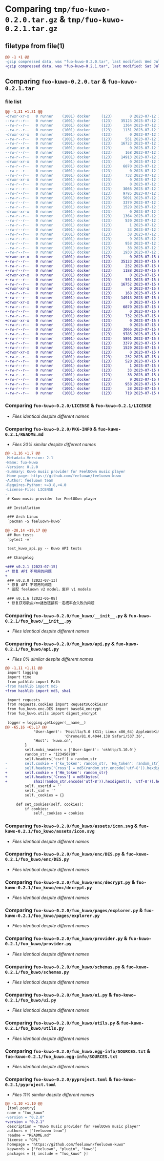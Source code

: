 # Comparing `tmp/fuo-kuwo-0.2.0.tar.gz` & `tmp/fuo-kuwo-0.2.1.tar.gz`

## filetype from file(1)

```diff
@@ -1 +1 @@
-gzip compressed data, was "fuo-kuwo-0.2.0.tar", last modified: Wed Jul 12 17:02:22 2023, max compression
+gzip compressed data, was "fuo-kuwo-0.2.1.tar", last modified: Sat Jul 15 06:48:55 2023, max compression
```

## Comparing `fuo-kuwo-0.2.0.tar` & `fuo-kuwo-0.2.1.tar`

### file list

```diff
@@ -1,31 +1,31 @@
-drwxr-xr-x   0 runner    (1001) docker     (123)        0 2023-07-12 17:02:22.227140 fuo-kuwo-0.2.0/
--rw-r--r--   0 runner    (1001) docker     (123)    35123 2023-07-12 17:02:16.000000 fuo-kuwo-0.2.0/LICENSE
--rw-r--r--   0 runner    (1001) docker     (123)     1364 2023-07-12 17:02:22.227140 fuo-kuwo-0.2.0/PKG-INFO
--rw-r--r--   0 runner    (1001) docker     (123)     1131 2023-07-12 17:02:16.000000 fuo-kuwo-0.2.0/README.md
-drwxr-xr-x   0 runner    (1001) docker     (123)        0 2023-07-12 17:02:22.223140 fuo-kuwo-0.2.0/fuo_kuwo/
--rw-r--r--   0 runner    (1001) docker     (123)      551 2023-07-12 17:02:16.000000 fuo-kuwo-0.2.0/fuo_kuwo/__init__.py
--rw-r--r--   0 runner    (1001) docker     (123)    16723 2023-07-12 17:02:16.000000 fuo-kuwo-0.2.0/fuo_kuwo/api.py
-drwxr-xr-x   0 runner    (1001) docker     (123)        0 2023-07-12 17:02:22.223140 fuo-kuwo-0.2.0/fuo_kuwo/assets/
--rw-r--r--   0 runner    (1001) docker     (123)      168 2023-07-12 17:02:16.000000 fuo-kuwo-0.2.0/fuo_kuwo/assets/README.md
--rw-r--r--   0 runner    (1001) docker     (123)    14913 2023-07-12 17:02:16.000000 fuo-kuwo-0.2.0/fuo_kuwo/assets/icon.svg
-drwxr-xr-x   0 runner    (1001) docker     (123)        0 2023-07-12 17:02:22.223140 fuo-kuwo-0.2.0/fuo_kuwo/enc/
--rw-r--r--   0 runner    (1001) docker     (123)     6870 2023-07-12 17:02:16.000000 fuo-kuwo-0.2.0/fuo_kuwo/enc/DES.py
--rw-r--r--   0 runner    (1001) docker     (123)        0 2023-07-12 17:02:16.000000 fuo-kuwo-0.2.0/fuo_kuwo/enc/__init__.py
--rw-r--r--   0 runner    (1001) docker     (123)      732 2023-07-12 17:02:16.000000 fuo-kuwo-0.2.0/fuo_kuwo/enc/decrypt.py
-drwxr-xr-x   0 runner    (1001) docker     (123)        0 2023-07-12 17:02:22.227140 fuo-kuwo-0.2.0/fuo_kuwo/pages/
--rw-r--r--   0 runner    (1001) docker     (123)        0 2023-07-12 17:02:16.000000 fuo-kuwo-0.2.0/fuo_kuwo/pages/__init__.py
--rw-r--r--   0 runner    (1001) docker     (123)     3066 2023-07-12 17:02:16.000000 fuo-kuwo-0.2.0/fuo_kuwo/pages/explorer.py
--rw-r--r--   0 runner    (1001) docker     (123)     9785 2023-07-12 17:02:16.000000 fuo-kuwo-0.2.0/fuo_kuwo/provider.py
--rw-r--r--   0 runner    (1001) docker     (123)     5891 2023-07-12 17:02:16.000000 fuo-kuwo-0.2.0/fuo_kuwo/schemas.py
--rw-r--r--   0 runner    (1001) docker     (123)     3379 2023-07-12 17:02:16.000000 fuo-kuwo-0.2.0/fuo_kuwo/ui.py
--rw-r--r--   0 runner    (1001) docker     (123)     1529 2023-07-12 17:02:16.000000 fuo-kuwo-0.2.0/fuo_kuwo/utils.py
-drwxr-xr-x   0 runner    (1001) docker     (123)        0 2023-07-12 17:02:22.223140 fuo-kuwo-0.2.0/fuo_kuwo.egg-info/
--rw-r--r--   0 runner    (1001) docker     (123)     1364 2023-07-12 17:02:22.000000 fuo-kuwo-0.2.0/fuo_kuwo.egg-info/PKG-INFO
--rw-r--r--   0 runner    (1001) docker     (123)      520 2023-07-12 17:02:22.000000 fuo-kuwo-0.2.0/fuo_kuwo.egg-info/SOURCES.txt
--rw-r--r--   0 runner    (1001) docker     (123)        1 2023-07-12 17:02:22.000000 fuo-kuwo-0.2.0/fuo_kuwo.egg-info/dependency_links.txt
--rw-r--r--   0 runner    (1001) docker     (123)       33 2023-07-12 17:02:22.000000 fuo-kuwo-0.2.0/fuo_kuwo.egg-info/entry_points.txt
--rw-r--r--   0 runner    (1001) docker     (123)       38 2023-07-12 17:02:22.000000 fuo-kuwo-0.2.0/fuo_kuwo.egg-info/requires.txt
--rw-r--r--   0 runner    (1001) docker     (123)        9 2023-07-12 17:02:22.000000 fuo-kuwo-0.2.0/fuo_kuwo.egg-info/top_level.txt
--rw-r--r--   0 runner    (1001) docker     (123)      958 2023-07-12 17:02:16.000000 fuo-kuwo-0.2.0/pyproject.toml
--rw-r--r--   0 runner    (1001) docker     (123)       38 2023-07-12 17:02:22.227140 fuo-kuwo-0.2.0/setup.cfg
--rw-r--r--   0 runner    (1001) docker     (123)     1930 2023-07-12 17:02:16.000000 fuo-kuwo-0.2.0/setup.py
+drwxr-xr-x   0 runner    (1001) docker     (123)        0 2023-07-15 06:48:55.646412 fuo-kuwo-0.2.1/
+-rw-r--r--   0 runner    (1001) docker     (123)    35123 2023-07-15 06:48:54.000000 fuo-kuwo-0.2.1/LICENSE
+-rw-r--r--   0 runner    (1001) docker     (123)      232 2023-07-15 06:48:55.646412 fuo-kuwo-0.2.1/PKG-INFO
+-rw-r--r--   0 runner    (1001) docker     (123)     1188 2023-07-15 06:48:54.000000 fuo-kuwo-0.2.1/README.md
+drwxr-xr-x   0 runner    (1001) docker     (123)        0 2023-07-15 06:48:55.646412 fuo-kuwo-0.2.1/fuo_kuwo/
+-rw-r--r--   0 runner    (1001) docker     (123)      551 2023-07-15 06:48:54.000000 fuo-kuwo-0.2.1/fuo_kuwo/__init__.py
+-rw-r--r--   0 runner    (1001) docker     (123)    16752 2023-07-15 06:48:54.000000 fuo-kuwo-0.2.1/fuo_kuwo/api.py
+drwxr-xr-x   0 runner    (1001) docker     (123)        0 2023-07-15 06:48:55.646412 fuo-kuwo-0.2.1/fuo_kuwo/assets/
+-rw-r--r--   0 runner    (1001) docker     (123)      168 2023-07-15 06:48:54.000000 fuo-kuwo-0.2.1/fuo_kuwo/assets/README.md
+-rw-r--r--   0 runner    (1001) docker     (123)    14913 2023-07-15 06:48:54.000000 fuo-kuwo-0.2.1/fuo_kuwo/assets/icon.svg
+drwxr-xr-x   0 runner    (1001) docker     (123)        0 2023-07-15 06:48:55.646412 fuo-kuwo-0.2.1/fuo_kuwo/enc/
+-rw-r--r--   0 runner    (1001) docker     (123)     6870 2023-07-15 06:48:54.000000 fuo-kuwo-0.2.1/fuo_kuwo/enc/DES.py
+-rw-r--r--   0 runner    (1001) docker     (123)        0 2023-07-15 06:48:54.000000 fuo-kuwo-0.2.1/fuo_kuwo/enc/__init__.py
+-rw-r--r--   0 runner    (1001) docker     (123)      732 2023-07-15 06:48:54.000000 fuo-kuwo-0.2.1/fuo_kuwo/enc/decrypt.py
+drwxr-xr-x   0 runner    (1001) docker     (123)        0 2023-07-15 06:48:55.646412 fuo-kuwo-0.2.1/fuo_kuwo/pages/
+-rw-r--r--   0 runner    (1001) docker     (123)        0 2023-07-15 06:48:54.000000 fuo-kuwo-0.2.1/fuo_kuwo/pages/__init__.py
+-rw-r--r--   0 runner    (1001) docker     (123)     3066 2023-07-15 06:48:54.000000 fuo-kuwo-0.2.1/fuo_kuwo/pages/explorer.py
+-rw-r--r--   0 runner    (1001) docker     (123)     9785 2023-07-15 06:48:54.000000 fuo-kuwo-0.2.1/fuo_kuwo/provider.py
+-rw-r--r--   0 runner    (1001) docker     (123)     5891 2023-07-15 06:48:54.000000 fuo-kuwo-0.2.1/fuo_kuwo/schemas.py
+-rw-r--r--   0 runner    (1001) docker     (123)     3379 2023-07-15 06:48:54.000000 fuo-kuwo-0.2.1/fuo_kuwo/ui.py
+-rw-r--r--   0 runner    (1001) docker     (123)     1529 2023-07-15 06:48:54.000000 fuo-kuwo-0.2.1/fuo_kuwo/utils.py
+drwxr-xr-x   0 runner    (1001) docker     (123)        0 2023-07-15 06:48:55.646412 fuo-kuwo-0.2.1/fuo_kuwo.egg-info/
+-rw-r--r--   0 runner    (1001) docker     (123)      232 2023-07-15 06:48:55.000000 fuo-kuwo-0.2.1/fuo_kuwo.egg-info/PKG-INFO
+-rw-r--r--   0 runner    (1001) docker     (123)      520 2023-07-15 06:48:55.000000 fuo-kuwo-0.2.1/fuo_kuwo.egg-info/SOURCES.txt
+-rw-r--r--   0 runner    (1001) docker     (123)        1 2023-07-15 06:48:55.000000 fuo-kuwo-0.2.1/fuo_kuwo.egg-info/dependency_links.txt
+-rw-r--r--   0 runner    (1001) docker     (123)       33 2023-07-15 06:48:55.000000 fuo-kuwo-0.2.1/fuo_kuwo.egg-info/entry_points.txt
+-rw-r--r--   0 runner    (1001) docker     (123)       38 2023-07-15 06:48:55.000000 fuo-kuwo-0.2.1/fuo_kuwo.egg-info/requires.txt
+-rw-r--r--   0 runner    (1001) docker     (123)        9 2023-07-15 06:48:55.000000 fuo-kuwo-0.2.1/fuo_kuwo.egg-info/top_level.txt
+-rw-r--r--   0 runner    (1001) docker     (123)      958 2023-07-15 06:48:54.000000 fuo-kuwo-0.2.1/pyproject.toml
+-rw-r--r--   0 runner    (1001) docker     (123)       38 2023-07-15 06:48:55.646412 fuo-kuwo-0.2.1/setup.cfg
+-rw-r--r--   0 runner    (1001) docker     (123)      719 2023-07-15 06:48:54.000000 fuo-kuwo-0.2.1/setup.py
```

### Comparing `fuo-kuwo-0.2.0/LICENSE` & `fuo-kuwo-0.2.1/LICENSE`

 * *Files identical despite different names*

### Comparing `fuo-kuwo-0.2.0/PKG-INFO` & `fuo-kuwo-0.2.1/README.md`

 * *Files 20% similar despite different names*

```diff
@@ -1,16 +1,7 @@
-Metadata-Version: 2.1
-Name: fuo-kuwo
-Version: 0.2.0
-Summary: Kuwo music provider for FeelUOwn music player
-Home-page: https://github.com/feeluown/feeluown-kuwo
-Author: feeluown team
-Requires-Python: >=3.8,<4.0
-License-File: LICENSE
-
 # Kuwo music provider for FeelUOwn player
 
 ## Installation
 
 ### Arch Linux
 `pacman -S feeluown-kuwo`
 
@@ -28,14 +19,17 @@
 ## Run tests
 `pytest -v`
 
 test_kuwo_api.py -- Kuwo API tests
 
 ## Changelog
 
+### v0.2.1 (2023-07-15)
+* 修复 API 不可用的问题
+
 ### v0.2.0 (2023-07-13)
 * 修复 API 不可用的问题
 * 适配 feeluown v2 model，废弃 v1 models
 
 ### v0.1.6 (2022-06-08)
 * 修复获取歌曲/mv播放链接有一定概率会失败的问题
```

### Comparing `fuo-kuwo-0.2.0/fuo_kuwo/__init__.py` & `fuo-kuwo-0.2.1/fuo_kuwo/__init__.py`

 * *Files identical despite different names*

### Comparing `fuo-kuwo-0.2.0/fuo_kuwo/api.py` & `fuo-kuwo-0.2.1/fuo_kuwo/api.py`

 * *Files 0% similar despite different names*

```diff
@@ -1,11 +1,11 @@
 import logging
 import time
 from pathlib import Path
-from hashlib import md5
+from hashlib import md5, sha1
 
 import requests
 from requests.cookies import RequestsCookieJar
 from fuo_kuwo.enc.DES import base64_encrypt
 from fuo_kuwo.utils import digest_encrypt
 
 logger = logging.getLogger(__name__)
@@ -65,16 +65,17 @@
             'User-Agent': 'Mozilla/5.0 (X11; Linux x86_64) AppleWebKit/537.36 (KHTML, like Gecko) '
                           'Chrome/81.0.4044.138 Safari/537.36',
             'Host': 'kuwo.cn',
         }
         self.mobi_headers = {'User-Agent': 'okhttp/3.10.0'}
         random_str = '123456789'
         self.headers['csrf'] = random_str
-        self.cookie = {'kw_token': random_str, 'Hm_token': random_str}
-        self.headers['Cross'] = md5(random_str.encode('utf-8')).hexdigest()
+        self.cookie = {'Hm_token': random_str}
+        self.headers['Cross'] = md5(bytes(
+            sha1(random_str.encode('utf-8')).hexdigest(), 'utf-8')).hexdigest()
         self._userid = ''
         self._sid = ''
         self._cookies = {}
 
     def set_cookies(self, cookies):
         if cookies:
             self._cookies = cookies
```

### Comparing `fuo-kuwo-0.2.0/fuo_kuwo/assets/icon.svg` & `fuo-kuwo-0.2.1/fuo_kuwo/assets/icon.svg`

 * *Files identical despite different names*

### Comparing `fuo-kuwo-0.2.0/fuo_kuwo/enc/DES.py` & `fuo-kuwo-0.2.1/fuo_kuwo/enc/DES.py`

 * *Files identical despite different names*

### Comparing `fuo-kuwo-0.2.0/fuo_kuwo/enc/decrypt.py` & `fuo-kuwo-0.2.1/fuo_kuwo/enc/decrypt.py`

 * *Files identical despite different names*

### Comparing `fuo-kuwo-0.2.0/fuo_kuwo/pages/explorer.py` & `fuo-kuwo-0.2.1/fuo_kuwo/pages/explorer.py`

 * *Files identical despite different names*

### Comparing `fuo-kuwo-0.2.0/fuo_kuwo/provider.py` & `fuo-kuwo-0.2.1/fuo_kuwo/provider.py`

 * *Files identical despite different names*

### Comparing `fuo-kuwo-0.2.0/fuo_kuwo/schemas.py` & `fuo-kuwo-0.2.1/fuo_kuwo/schemas.py`

 * *Files identical despite different names*

### Comparing `fuo-kuwo-0.2.0/fuo_kuwo/ui.py` & `fuo-kuwo-0.2.1/fuo_kuwo/ui.py`

 * *Files identical despite different names*

### Comparing `fuo-kuwo-0.2.0/fuo_kuwo/utils.py` & `fuo-kuwo-0.2.1/fuo_kuwo/utils.py`

 * *Files identical despite different names*

### Comparing `fuo-kuwo-0.2.0/fuo_kuwo.egg-info/SOURCES.txt` & `fuo-kuwo-0.2.1/fuo_kuwo.egg-info/SOURCES.txt`

 * *Files identical despite different names*

### Comparing `fuo-kuwo-0.2.0/pyproject.toml` & `fuo-kuwo-0.2.1/pyproject.toml`

 * *Files 11% similar despite different names*

```diff
@@ -1,10 +1,10 @@
 [tool.poetry]
 name = "fuo_kuwo"
-version = "0.2.0"
+version = "0.2.1"
 description = "Kuwo music provider for FeelUOwn music player"
 authors = ["feeluown team"]
 readme = "README.md"
 license = "GPL"
 homepage = "https://github.com/feeluown/feeluown-kuwo"
 keywords = ["feeluown", "plugin", "kuwo"]
 packages = [{ include = "fuo_kuwo" }]
```

